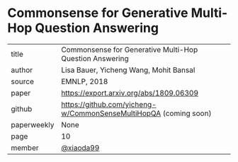 # Commonsense for Generative Multi-Hop Question Answering

|  |  |
| :--- | :--- |
| title |  Commonsense for Generative Multi-Hop Question Answering |
| author | Lisa Bauer, Yicheng Wang, Mohit Bansal |
| source | EMNLP, 2018 |
| paper | https://export.arxiv.org/abs/1809.06309 |
| github | https://github.com/yicheng-w/CommonSenseMultiHopQA (coming soon) |
| paperweekly |None |
| page | 10 |
| member | [@xiaoda99](https://github.com/xiaoda99) |
